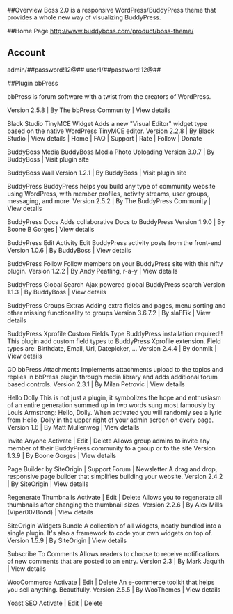 ##Overview
Boss 2.0 is a responsive WordPress/BuddyPress theme that provides a whole new way of visualizing BuddyPress.

##Home Page
http://www.buddyboss.com/product/boss-theme/

## Account
admin/##password!12@##
user1/##password!12@##

##Plugin
bbPress

bbPress is forum software with a twist from the creators of WordPress.

Version 2.5.8 | By The bbPress Community | View details

Black Studio TinyMCE Widget
Adds a new "Visual Editor" widget type based on the native WordPress TinyMCE editor.
Version 2.2.8 | By Black Studio | View details | Home | FAQ | Support | Rate | Follow | Donate


BuddyBoss Media
BuddyBoss Media Photo Uploading
Version 3.0.7 | By BuddyBoss | Visit plugin site


BuddyBoss Wall
Version 1.2.1 | By BuddyBoss | Visit plugin site


BuddyPress
BuddyPress helps you build any type of community website using WordPress, with member profiles, activity streams, user groups, messaging, and more.
Version 2.5.2 | By The BuddyPress Community | View details


BuddyPress Docs
Adds collaborative Docs to BuddyPress
Version 1.9.0 | By Boone B Gorges | View details


BuddyPress Edit Activity
Edit BuddyPress activity posts from the front-end
Version 1.0.6 | By BuddyBoss | View details


BuddyPress Follow
Follow members on your BuddyPress site with this nifty plugin.
Version 1.2.2 | By Andy Peatling, r-a-y | View details


BuddyPress Global Search
Ajax powered global BuddyPress search
Version 1.1.3 | By BuddyBoss | View details


BuddyPress Groups Extras
Adding extra fields and pages, menu sorting and other missing functionality to groups
Version 3.6.7.2 | By slaFFik | View details


BuddyPress Xprofile Custom Fields Type
BuddyPress installation required!! This plugin add custom field types to BuddyPress Xprofile extension. Field types are: Birthdate, Email, Url, Datepicker, ...
Version 2.4.4 | By donmik | View details


GD bbPress Attachments
Implements attachments upload to the topics and replies in bbPress plugin through media library and adds additional forum based controls.
Version 2.3.1 | By Milan Petrovic | View details

Hello Dolly
This is not just a plugin, it symbolizes the hope and enthusiasm of an entire generation summed up in two words sung most famously by Louis Armstrong: Hello, Dolly. When activated you will randomly see a lyric from Hello, Dolly in the upper right of your admin screen on every page.
Version 1.6 | By Matt Mullenweg | View details


Invite Anyone
Activate | Edit | Delete
Allows group admins to invite any member of their BuddyPress community to a group or to the site
Version 1.3.9 | By Boone Gorges | View details


Page Builder by SiteOrigin
 | Support Forum | Newsletter
A drag and drop, responsive page builder that simplifies building your website.
Version 2.4.2 | By SiteOrigin | View details


Regenerate Thumbnails
Activate | Edit | Delete
Allows you to regenerate all thumbnails after changing the thumbnail sizes.
Version 2.2.6 | By Alex Mills (Viper007Bond) | View details


SiteOrigin Widgets Bundle
A collection of all widgets, neatly bundled into a single plugin. It's also a framework to code your own widgets on top of.
Version 1.5.9 | By SiteOrigin | View details

Subscribe To Comments
Allows readers to choose to receive notifications of new comments that are posted to an entry.
Version 2.3 | By Mark Jaquith | View details

WooCommerce
Activate | Edit | Delete
An e-commerce toolkit that helps you sell anything. Beautifully.
Version 2.5.5 | By WooThemes | View details

Yoast SEO
Activate | Edit | Delete